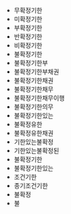 - 무확정기한
- 미확정기한
- 부확정기한
- 반확정기한
- 비확정기한
- 불확정기한
- 불확정기한부
- 불확정기한부채권
- 불확정기한채권
- 불확정기한채무
- 불확정기한채무이행
- 불확정기한의무
- 불확정기한있는
- 불확정유한
- 불확정유한채권
- 기한있는불확정
- 기한있는불확정된
- 불확정기한
- 불확정기한있는
- 조건기한
- 종기조건기한
- 불확정
- 불
